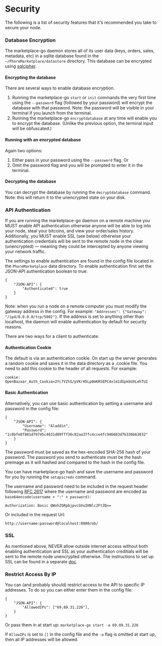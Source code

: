 Security
========================
The following is a list of security features that it's recommended you take to secure your node.

### Database Encryption

The marketplace-go daemon stores all of its user data (keys, orders, sales, metadata, etc) in a sqlite database found in the `~/PhoreMarketplace/datastore`
directory. This database can be encrypted using [sqlcipher](https://www.zetetic.net/sqlcipher/).

#### Encrypting the database
There are several ways to enable database encryption.

1. Running the marketplace-go `start` or `init` commands the very first time using the `--password` flag (followed by your password) will encrypt the database with that password. Note:
the password will be visible in your terminal if you launch from the terminal.
2. Running the marketplace-go `encryptdatabase` at any time will enable you to encrypt the database. (Unlike the previous option, the terminal input will be obfuscated.)

#### Running with an encrypted database
Again two options:

1. Either pass in your password using the `--password` flag. Or
2. Omit the password flag and you will be prompted to enter it in the terminal.

#### Decrypting the database

You can decrypt the database by running the `decryptdatabase` command. Note: this will return it to the unencrypted state on your disk.

### API Authentication

If you are running the marketplace-go daemon on a remote machine you MUST enable API authentication otherwise anyone will be able to log into your
node, steal your bitcoins, and view your order/sales history. Additionally, you MUST enable SSL (see below) otherwise your authentication credentials
will be sent to the remote node in the clear (unencrypted) ― meaning they could be intercepted by anyone viewing your network traffic. 

The settings to enable authentication are found in the config file located in the `PhoreMarketplace` data directory. To enable authentication first set the
JSON-API authentication boolean to true:
```
{
    "JSON-API": {
        "Authenticated": true
    }
}
```

Note: when you run a node on a remote computer you must modify the gateway address in the config. For example: `"Addresses": {"Gateway": "/ip4/0.0.0.0/tcp/5002"}`. If the address is
set to anything other than localhost, the daemon will enable authentication by default for security reasons.

There are two ways for a client to authenticate:

#### Authentication Cookie
The default is via an authentication cookie. On start up the server generates a random cookie and saves it in the data directory as a .cookie file. You need to add this cookie to the header of all requests. For example:
```
cookie: OpenBazaar_Auth_Cookie=2Yc7VZtG/pVKrH5Lp0mKRSEPC4xlm1dGpkbUXLehTUI
```

#### Basic Authentication
Alternatively, you can use basic authentication by setting a username and password in the config file:
```
{
    "JSON-API": {
        "Username": "Aladdin",
        "Password": "1c8bfe8f801d79745c4631d09fff36c82aa37fc4cce4fc946683d7b336b63032"
    }
}
```
The password must be saved as the hex-encoded SHA-256 hash of your password. The password you send to authenticate must be the hash preimage as it will hashed and compared to the hash in the config file.

You can have marketplace-go hash and save the username and password for you by running the `setapicreds` command.

The username and password need to be included in the request header following [RFC 2617](https://www.ietf.org/rfc/rfc2617.txt) where the username and password are encoded as `base64encode(username + ":" + password)`:
```
Authorization: Basic QWxhZGRpbjpvcGVuIHNlc2FtZQ==
```
Or included in the request Url:
```
http://username:password@localhost:8080/ob/
```
### SSL
As mentioned above, NEVER allow outside internet access without both enabling authentication and SSL as your authentication creditials will be sent to the remote node unencrypted otherwise.
The instructions to set up SSL can be found in a separate [doc](https://github.com/phoreproject/pm-go/blob/master/docs/ssl.md). 

### Restrict Access By IP
You can (and probably should) restrict access to the API to specific IP addresses. To do so you can either enter them in the config file:
```
{
    "JSON-API": {
        "AllowedIPs": ["69.89.31.226"],
    }
}
```
Or pass them in at start up: `marketplace-go start -a 69.89.31.226`

If `AllowIPs` is set to `[]` in the config file and the `-a` flag is omitted at start up, then all IP addresses will be allowed.
